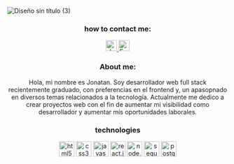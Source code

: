 ![Diseño sin título (3)](https://user-images.githubusercontent.com/59519580/224522211-4cc527d0-06f9-41f2-9b49-18be6ca1a3a8.png)
<h3 align=center>how to contact me:</h3>
<p align=center>
      <a href="https://www.linkedin.com/in/jonatan-villalva-58676a192/">
         <img src="https://www.vectorlogo.zone/logos/linkedin/linkedin-icon.svg" alt="Jonatan Villalva LinkedIn Profile" height="25" width="25">
      </a>   
      <a href="mailto:jvillalva.sistemas@gmail.com">
         <img alt="Email" src="https://www.vectorlogo.zone/logos/gmail/gmail-icon.svg" height="25" width="25">
      </a>  
   </p>
<h3 align=center>About me: </h3>
<p align=center>Hola, mi nombre es Jonatan. Soy desarrollador web full stack recientemente graduado, con preferencias en el frontend y, un apasopnado en diversos temas relacionados a la tecnología. Actualmente me dedico a crear proyectos web con el fin de aumentar mi visibilidad como desarrollador y aumentar mis oportunidades laborales.
</p>
<h3 align=center>technologies</h3>
<p align=center>
      <img src="https://www.vectorlogo.zone/logos/w3_html5/w3_html5-icon.svg" alt="html5" height="35" width="35">
      <img src="https://www.vectorlogo.zone/logos/w3_css/w3_css-icon.svg" alt="css3" height="35" width="35">
      <img src="https://www.vectorlogo.zone/logos/javascript/javascript-icon.svg" alt="javascript" height="35" width="35">
      <img src="https://www.vectorlogo.zone/logos/reactjs/reactjs-icon.svg" alt="react.js" height="35" width="35">
      <img src="https://www.vectorlogo.zone/logos/nodejs/nodejs-icon.svg" alt="node.js" height="35" width="35">
      <img src="https://www.vectorlogo.zone/logos/sequelizejs/sequelizejs-icon.svg" alt="sequelize.js" height="35" width="35">
      <img src="https://www.vectorlogo.zone/logos/postgresql/postgresql-icon.svg" alt="postgreSQL" height="35" width="35">
 </p>

